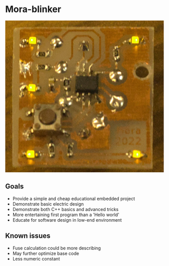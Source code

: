 Mora-blinker
========== 
  ![](pcb.jpg)
## Goals
  
- Provide a simple and cheap educational embedded project
- Demonstrate basic electric design 
- Demonstrate both C++ basics and advanced tricks
- More entertaining first program than a 'Hello world'
- Educate for software design in low-end environment
   
## Known issues  
  
- Fuse calculation could be more describing
- May further optimize base code
- Less numeric constant
